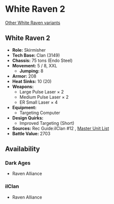 # White Raven 2 

[Other White Raven variants](../white_raven.md) 

## White Raven 2 

- **Role:** Skirmisher 
- **Tech Base:** Clan (3149) 
- **Chassis:** 75 tons (Endo Steel) 
- **Movement:** 5 / 8, XXL 
  - **Jumping:** 8 
- **Armor:** 208 
- **Heat Sinks:** 10 (20) 
- **Weapons:** 
  - Large Pulse Laser × 2 
  - Medium Pulse Laser × 2 
  - ER Small Laser × 4 
- **Equipment:** 
  - Targeting Computer 
- **Design Quirks:** 
  - Improved Targeting (Short) 
- **Sources:** Rec Guide:ilClan #12 , [Master Unit List](http://masterunitlist.info/Unit/Details/7795) 
- **Battle Value:** 2703 

## Availability 

### Dark Ages 

- Raven Alliance 

### ilClan 

- Raven Alliance 

